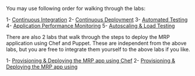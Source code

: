 

You may use following order for walking through the labs:

1- [Continuous Integration](https://github.com/Microsoft/PartsUnlimitedMRP/tree/master/docs/HOL_Continuous-Integration)
2- [Continuous Deployment](https://github.com/Microsoft/PartsUnlimitedMRP/tree/master/docs/HOL_Continuous-Deployment)
3- [Automated Testing](https://github.com/Microsoft/PartsUnlimitedMRP/tree/master/docs/HOL_Automated-Testing)
4- [Application Performance Monitoring](https://github.com/Microsoft/PartsUnlimitedMRP/tree/master/docs/HOL_Application-Performance-Monitoring)
5- [Autoscaling & Load Testing](https://github.com/Microsoft/PartsUnlimitedMRP/tree/master/docs/HOL_Autoscaling-Load-Testing)

There are also 2 labs that walk through the steps to deploy the MRP application using Chef and Puppet. These are independent from the above labs, but you are free to integrate them yourself to the above labs if you like.

1- [Provisioning & Deploying the MRP app using Chef](https://github.com/OguzPastirmaci/PartsUnlimitedMRP/tree/master/docs/HOL_Deploying-Using-Chef)
2- [Provisioning & Deploying the MRP app using](https://github.com/OguzPastirmaci/PartsUnlimitedMRP/tree/master/docs/HOL_Deploying-Using-Puppet)